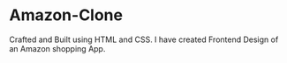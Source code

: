 # Amazon-Clone
Crafted and Built using HTML and CSS.
I have created Frontend Design of an Amazon shopping App.
